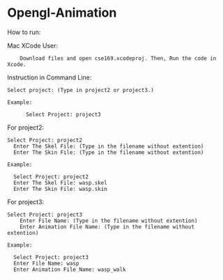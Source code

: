 # Opengl-Animation

How to run:

Mac XCode User:

        Download files and open cse169.xcodeproj. Then, Run the code in Xcode.



Instruction in Command Line:


    Select project: (Type in project2 or project3.)
  
    Example:
  
          Select Project: project3


For project2: 


    Select Project: project2
      Enter The Skel File: (Type in the filename without extention)
      Enter The Skin File: (Type in the filename without extention)
  
    Example:
      
      Select Project: project2
      Enter The Skel File: wasp.skel
      Enter The Skin File: wasp.skin

For  project3: 


    Select Project: project3
        Enter File Name: (Type in the filename without extention)
        Enter Animation File Name: (Type in the filename without extention)
  
    Example:
      
      Select Project: project3
      Enter File Name: wasp
      Enter Animation File Name: wasp_walk
